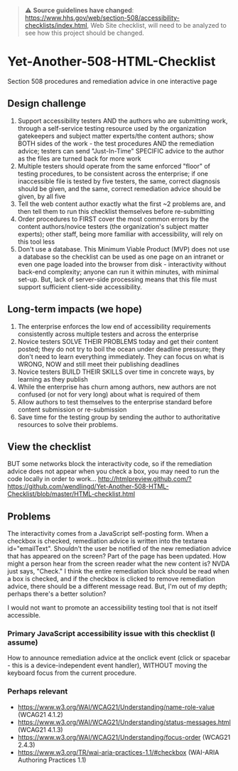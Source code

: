 > :warning: **Source guidelines have changed**: https://www.hhs.gov/web/section-508/accessibility-checklists/index.html, Web Site checklist, will need to be analyzed to see how this project should be changed.

# Yet-Another-508-HTML-Checklist
Section 508 procedures and remediation advice in one interactive page

## Design challenge ##

1. Support accessibility testers AND the authors who are submitting work, through a self-service testing resource used by the organization gatekeepers and subject matter experts/the content authors; show BOTH sides of the work - the test procedures AND the remediation advice; testers can send "Just-In-Time" SPECIFIC advice to the author as the files are turned back for more work
2. Multiple testers should operate from the same enforced "floor" of testing procedures, to be consistent across the enterprise; if one inaccessible file is tested by five testers, the same, correct diagnosis should be given, and the same, correct remediation advice should be given, by all five
3. Tell the web content author exactly what the first ~2 problems are, and then tell them to run this checklist themselves before re-submitting
4. Order procedures to FIRST cover the most common errors by the content authors/novice testers (the organization's subject matter experts); other staff, being more familiar with accessibility, will rely on this tool less
5. Don't use a database. This Minimum Viable Product (MVP) does not use a database so the checklist can be used as one page on an intranet or even one page loaded into the browser from disk - interactivity without back-end complexity; anyone can run it within minutes, with minimal set-up. But, lack of server-side processing means that this file must support sufficient client-side accessibility.

## Long-term impacts (we hope) ##
1. The enterprise enforces the low end of accessibility requirements consistently across multiple testers and across the enterprise
2. Novice testers SOLVE THEIR PROBLEMS today and get their content posted; they do not try to boil the ocean under deadline pressure; they don't need to learn everything immediately. They can focus on what is WRONG, NOW and still meet their publishing deadlines
3. Novice testers BUILD THEIR SKILLS over time in concrete ways, by learning as they publish
4. While the enterprise has churn among authors, new authors are not confused (or not for very long) about what is required of them
5. Allow authors to test themselves to the enterprise standard before content submission or re-submission
6. Save time for the testing group by sending the author to authoritative resources to solve their problems.

## View the checklist ##

BUT some networks block the interactivity code, so if the remediation advice does not appear when you check a box, you may need to run the code locally in order to work...
http://htmlpreview.github.com/?https://github.com/wendlingd/Yet-Another-508-HTML-Checklist/blob/master/HTML-checklist.html

## Problems ##

The interactivity comes from a JavaScript self-posting form. When a checkbox is checked, remediation advice is written into the textarea id="emailText". Shouldn't the user be notified of the new remediation advice that has appeared on the screen? Part of the page has been updated. How might a person hear from the screen reader what the new content is? NVDA just says, "Check." I think the entire remediation block should be read when a box is checked, and if the checkbox is clicked to remove remediation advice, there should be a different message read. But, I'm out of my depth; perhaps there's a better solution?

I would not want to promote an accessibility testing tool that is not itself accessible.

### Primary JavaScript accessibility issue with this checklist (I assume) ##

How to announce remediation advice at the onclick event (click or spacebar - this is a device-independent event handler), WITHOUT moving the keyboard focus from the current procedure.

### Perhaps relevant ###

- https://www.w3.org/WAI/WCAG21/Understanding/name-role-value (WCAG21 4.1.2)
- https://www.w3.org/WAI/WCAG21/Understanding/status-messages.html (WCAG21 4.1.3)
- https://www.w3.org/WAI/WCAG21/Understanding/focus-order (WCAG21 2.4.3)
- https://www.w3.org/TR/wai-aria-practices-1.1/#checkbox (WAI-ARIA Authoring Practices 1.1)

